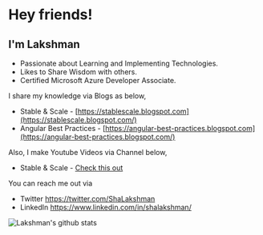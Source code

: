 # Hey friends!

## I'm Lakshman

- Passionate about Learning and Implementing Technologies.
- Likes to Share Wisdom with others.
- Certified Microsoft Azure Developer Associate. 

I share my knowledge via Blogs as below,
- Stable & Scale - [https://stablescale.blogspot.com](https://stablescale.blogspot.com/) 
- Angular Best Practices - [https://angular-best-practices.blogspot.com](https://angular-best-practices.blogspot.com/)

Also, I make Youtube Videos via Channel below, 
- Stable & Scale - [Check this out](https://www.youtube.com/channel/UCbAh22SGEu6mA2O6mQbEkEQ)

You can reach me out via
- Twitter https://twitter.com/ShaLakshman
- LinkedIn https://www.linkedin.com/in/shalakshman/


![Lakshman's github stats](https://github-readme-stats.vercel.app/api?username=lakshmansha&show_icons=true)
